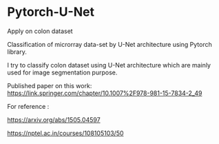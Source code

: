 # Pytorch-U-Net

Apply on colon dataset

Classification of microrray data-set by U-Net architecture using Pytorch library.

I try to classify colon dataset using U-Net architecture which are mainly used for image segmentation purpose.

Published paper on this work:
https://link.springer.com/chapter/10.1007%2F978-981-15-7834-2_49


For reference : 

https://arxiv.org/abs/1505.04597

https://nptel.ac.in/courses/108105103/50
